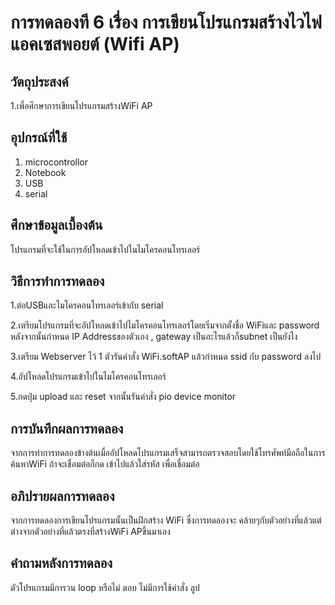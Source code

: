 # การทดลองที 6 เรื่อง การเขียนโปรแกรมสร้างไวไฟแอคเซสพอยต์ (Wifi AP)
## วัตถุประสงค์
1.เพื่อศึกษาการเขียนโปรแกรมสร้างWiFi AP
## อุปกรณ์ที่ใช้
1. microcontrollor
2. Notebook 
3. USB
4. serial
## ศึกษาข้อมูลเบื้องต้น
โปรแกรมที่จะใช้ในการอัปโหลดเข้าไปในไมโครคอนโทรเลอร์
## วิธีการทําการทดลอง
1.ต่อUSBและไมโครคอนโทรเลอร์เข้ากับ serial

2.เตรียมโปรแกรมที่จะอัปโหลดเข้าไปไมโครคอนโทรเลอร์โดยเริ่มจากตั้งชื่อ WiFiและ password หลังจากนั้นกำหนด IP Addressของตัวเอง , gateway เป็นอะไรแล้วก็subnet เป็นยังไง

3.เตรียม Webserver ไว้ 1 ตัวรันคำสั่ง WiFi.softAP แล้วกำหนด ssid กับ password ลงไป

4.อัปโหลดโปรแกรมเข้าไปในไมโครคอนโทรเลอร์

5.กดปุ่ม upload และ reset จากนั้นรันคำสั่ง pio device monitor
## การบันทึกผลการทดลอง
จากการทําการทดลองข้างต้นเมื่ออัปโหลดโปรแกรมเสร็จสามารถตรวจสอบโดยใช้โทรศัพท์มือถือในการค้นหาWiFi ถ้าจะเชื่อมต่อก็กด เข้าไปแล้วใส่รหัส เพื่อเชื่อมต่อ
## อภิปรายผลการทดลอง
จากการทดลองการเขียนโปรแกรมนั้นเป็นฝึกสร้าง WiFi ซึ่งการทดลองจะ
คล้ายๆกับตัวอย่างที่แล้วแต่ต่างจากตัวอย่างที่แล้วตรงที่สร้างWiFi APขึ้นมาเอง
## คําถามหลังการทดลอง
ตัวโปรแกรมมีการวน loop หรือไม่ ตอบ ไม่มีการใช้คำสั่ง ลูป
